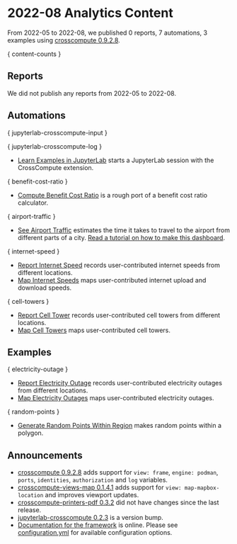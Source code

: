 # 2022-08 Analytics Content

From 2022-05 to 2022-08, we published 0 reports, 7 automations, 3 examples using [crosscompute 0.9.2.8](https://pypi.org/project/crosscompute).

{ content-counts }

## Reports

We did not publish any reports from 2022-05 to 2022-08.

## Automations

{ jupyterlab-crosscompute-input }

{ jupyterlab-crosscompute-log }

- [Learn Examples in JupyterLab](https://crosscompute.net/a/learn-examples-in-jupyterlab) starts a JupyterLab session with the CrossCompute extension.

{ benefit-cost-ratio }

- [Compute Benefit Cost Ratio](https://crosscompute.net/a/compute-benefit-cost-ratio) is a rough port of a benefit cost ratio calculator.

{ airport-traffic }

- [See Airport Traffic](https://crosscompute.net/a/see-airport-traffic) estimates the time it takes to travel to the airport from different parts of a city. [Read a tutorial on how to make this dashboard](https://docs.crosscompute.com/automation-framework/tutorials/airport-traffic).

{ internet-speed }

- [Report Internet Speed](https://crosscompute.net/a/report-internet-speed) records user-contributed internet speeds from different locations.
- [Map Internet Speeds](https://crosscompute.net/a/map-internet-speeds) maps user-contributed internet upload and download speeds.

{ cell-towers }

- [Report Cell Tower](https://crosscompute.net/a/report-cell-tower) records user-contributed cell towers from different locations.
- [Map Cell Towers](https://crosscompute.net/a/map-cell-towers) maps user-contributed cell towers.

## Examples

{ electricity-outage }

- [Report Electricity Outage](https://crosscompute.net/a/report-electricity-outage) records user-contributed electricity outages from different locations.
- [Map Electricity Outages](https://crosscompute.net/a/map-electricity-outages) maps user-contributed electricity outages.

{ random-points }

- [Generate Random Points Within Region](https://crosscompute.net/a/generate-random-points-within-region) makes random points within a polygon.

## Announcements

- [crosscompute 0.9.2.8](https://pypi.org/project/crosscompute) adds support for `view: frame`, `engine: podman`, `ports`, `identities`, `authorization` and `log` variables.
- [crosscompute-views-map 0.1.4.1](https://pypi.org/project/crosscompute-views-map) adds support for `view: map-mapbox-location` and improves viewport updates.
- [crosscompute-printers-pdf 0.3.2](https://pypi.org/project/crosscompute-printers-pdf) did not have changes since the last release.
- [jupyterlab-crosscompute 0.2.3](https://pypi.org/project/jupyterlab-crosscompute) is a version bump.
- [Documentation for the framework](https://docs.crosscompute.com) is online. Please see [configuration.yml](https://github.com/crosscompute/crosscompute/blob/develop/crosscompute/templates/configuration.yml) for available configuration options.
